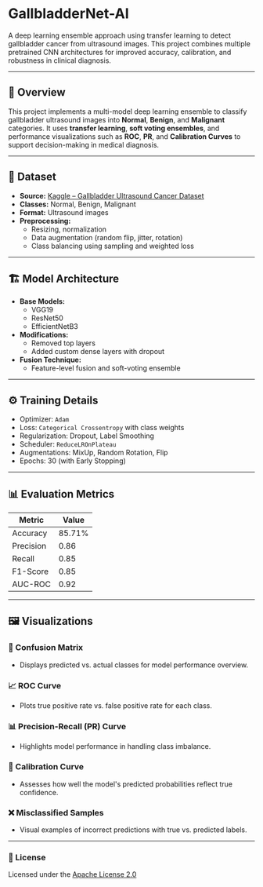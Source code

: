 # GallbladderNet-AI

A deep learning ensemble approach using transfer learning to detect gallbladder cancer from ultrasound images. This project combines multiple pretrained CNN architectures for improved accuracy, calibration, and robustness in clinical diagnosis.

---

## 🧪 Overview

This project implements a multi-model deep learning ensemble to classify gallbladder ultrasound images into **Normal**, **Benign**, and **Malignant** categories. It uses **transfer learning**, **soft voting ensembles**, and performance visualizations such as **ROC**, **PR**, and **Calibration Curves** to support decision-making in medical diagnosis.

---

## 📁 Dataset

- **Source:** [Kaggle – Gallbladder Ultrasound Cancer Dataset](https://www.kaggle.com/datasets/aneerbansaha/gallbladder-cancer)
- **Classes:** Normal, Benign, Malignant
- **Format:** Ultrasound images
- **Preprocessing:** 
  - Resizing, normalization
  - Data augmentation (random flip, jitter, rotation)
  - Class balancing using sampling and weighted loss

---

## 🏗️ Model Architecture

- **Base Models:**
  - VGG19
  - ResNet50
  - EfficientNetB3
- **Modifications:**
  - Removed top layers
  - Added custom dense layers with dropout
- **Fusion Technique:** 
  - Feature-level fusion and soft-voting ensemble

---

## ⚙️ Training Details

- Optimizer: `Adam`
- Loss: `Categorical Crossentropy` with class weights
- Regularization: Dropout, Label Smoothing
- Scheduler: `ReduceLROnPlateau`
- Augmentations: MixUp, Random Rotation, Flip
- Epochs: 30 (with Early Stopping)

---

## 📊 Evaluation Metrics

| Metric     | Value  |
|------------|--------|
| Accuracy   | 85.71% |
| Precision  | 0.86   |
| Recall     | 0.85   |
| F1-Score   | 0.85   |
| AUC-ROC    | 0.92   |

---

## 🖼️ Visualizations

### 📌 Confusion Matrix
- Displays predicted vs. actual classes for model performance overview.

### 📈 ROC Curve
- Plots true positive rate vs. false positive rate for each class.

### 📊 Precision-Recall (PR) Curve
- Highlights model performance in handling class imbalance.

### 🎯 Calibration Curve
- Assesses how well the model's predicted probabilities reflect true confidence.

### ❌ Misclassified Samples
- Visual examples of incorrect predictions with true vs. predicted labels.

---
### 📜 License
Licensed under the [Apache License 2.0](LICENSE)
